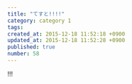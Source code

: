 ```yaml
---
title: "てすと!!!!"
category: category 1
tags: 
created_at: 2015-12-18 11:52:18 +0900
updated_at: 2015-12-18 11:52:28 +0900
published: true
number: 58
---
```


!!!
